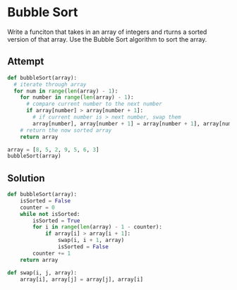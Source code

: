 # Bubble Sort
Write a funciton that takes in an array of integers and rturns a sorted version of that array. Use the Bubble Sort algorithm to sort the array.

## Attempt
```py
def bubbleSort(array):
  # iterate through array
  for num in range(len(array) - 1):
    for number in range(len(array) - 1):
      # compare current number to the next number
      if array[number] > array[number + 1]:
        # if current number is > next number, swap them
        array[number], array[number + 1] = array[number + 1], array[number]
    # return the now sorted array
    return array

array = [8, 5, 2, 9, 5, 6, 3]
bubbleSort(array)
```

## Solution
```py
def bubbleSort(array):
    isSorted = False
    counter = 0
    while not isSorted:
        isSorted = True
        for i in range(len(array) - 1 - counter):
            if array[i] > array[i + 1]:
                swap(i, i + 1, array)
                isSorted = False
        counter += 1
    return array

def swap(i, j, array):
    array[i], array[j] = array[j], array[i]
```
